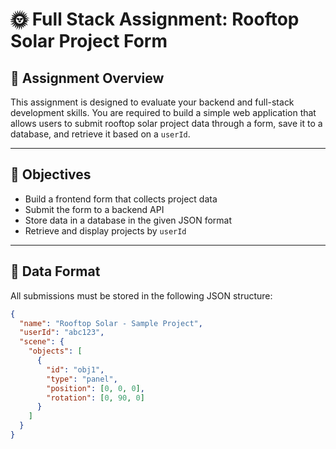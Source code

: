 # 🌞 Full Stack Assignment: Rooftop Solar Project Form

## 📌 Assignment Overview

This assignment is designed to evaluate your backend and full-stack development skills. You are required to build a simple web application that allows users to submit rooftop solar project data through a form, save it to a database, and retrieve it based on a `userId`.

---

## 🎯 Objectives

- Build a frontend form that collects project data
- Submit the form to a backend API
- Store data in a database in the given JSON format
- Retrieve and display projects by `userId`

---

## 🧾 Data Format

All submissions must be stored in the following JSON structure:

```json
{
  "name": "Rooftop Solar - Sample Project",
  "userId": "abc123",
  "scene": {
    "objects": [
      {
        "id": "obj1",
        "type": "panel",
        "position": [0, 0, 0],
        "rotation": [0, 90, 0]
      }
    ]
  }
}
